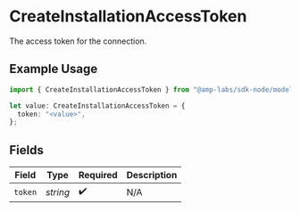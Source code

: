 # CreateInstallationAccessToken

The access token for the connection.

## Example Usage

```typescript
import { CreateInstallationAccessToken } from "@amp-labs/sdk-node/models/operations";

let value: CreateInstallationAccessToken = {
  token: "<value>",
};
```

## Fields

| Field              | Type               | Required           | Description        |
| ------------------ | ------------------ | ------------------ | ------------------ |
| `token`            | *string*           | :heavy_check_mark: | N/A                |